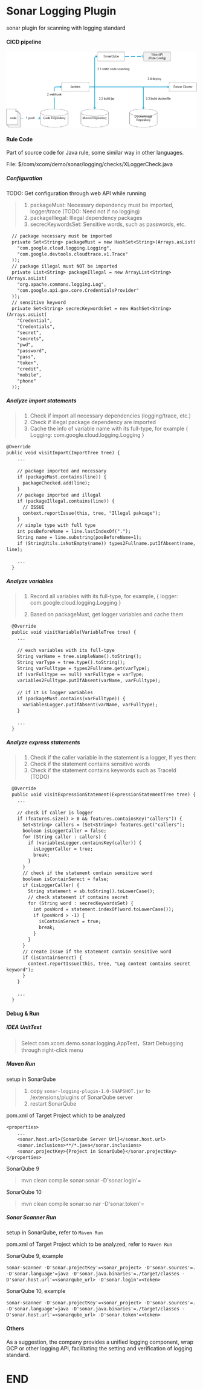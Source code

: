 # Sonar Logging Plugin
sonar plugin for scanning with logging standard 





#### CICD pipeline

![](./img_cicd3605.png)









#### Rule Code

Part of source code for Java rule, some similar way in other languages.

File: $/com/xcom/demo/sonar/logging/checks/XLoggerCheck.java



##### Configuration  

TODO: Get configuration through web API while running 

>1. packageMust: Necessary dependency must be imported, logger/trace (TODO: Need not if no logging)
>2. packageIllegal: Illegal dependency packages 
>3. secrecKeywordsSet: Sensitive words, such as passwords, etc.

```
  // package necessary must be imported
  private Set<String> packageMust = new HashSet<String>(Arrays.asList(
    "com.google.cloud.logging.Logging",
    "com.google.devtools.cloudtrace.v1.Trace"
  ));
  // package illegal must NOT be imported
  private List<String> packageIllegal = new ArrayList<String>(Arrays.asList(
    "org.apache.commons.logging.Log",
    "com.google.api.gax.core.CredentialsProvider"
  ));
  // sensitive keyword
  private Set<String> secrecKeywordsSet = new HashSet<String>(Arrays.asList(
    "Credential",
    "Credentials",
    "secret",
    "secrets",
    "pwd",
    "password",
    "pass",
    "token",
    "credit",
    "mobile",
    "phone"
  ));

```



##### Analyze import statements

> 1. Check if import all necessary dependencies (logging/trace, etc.)
> 2. Check if illegal package dependency are imported
> 3. Cache the info of variable name with its full-type, for example
> { Logging: com.google.cloud.logging.Logging }

```
@Override
public void visitImport(ImportTree tree) {
	...
	
	// package imported and necessary
    if (packageMust.contains(line)) {
      packageChecked.add(line);
    }
    // package imported and illegal
    if (packageIllegal.contains(line)) {
      // ISSUE
      context.reportIssue(this, tree, "Illegal pakcage");
    }
    // simple type with full type
    int posBeforeName = line.lastIndexOf(".");
    String name = line.substring(posBeforeName+1);
    if (StringUtils.isNotEmpty(name)) types2Fullname.putIfAbsent(name, line);
    
    ...
  }
```



##### Analyze variables

> 1. Record all variables with its full-type, for example,
>    { logger: com.google.cloud.logging.Logging }
>
> 2. Based on packageMust, get logger variables and cache them

```
  @Override
  public void visitVariable(VariableTree tree) {
    ...

    // each variables with its full-tpye
    String varName = tree.simpleName().toString();
    String varType = tree.type().toString();
    String varFulltype = types2Fullname.get(varType);
    if (varFulltype == null) varFulltype = varType;
    variables2Fulltype.putIfAbsent(varName, varFulltype);

    // if it is logger variables
    if (packageMust.contains(varFulltype)) {
      variablesLogger.putIfAbsent(varName, varFulltype);
    }

    ...
  }
```



##### Analyze express statements

> 1. Check if the caller variable in the statement is a logger, If yes then:
> 2. Check if  the statement contains sensitive words
> 3. Check if the statement contains keywords such as TraceId (TODO)

```
  @Override
  public void visitExpressionStatement(ExpressionStatementTree tree) {
    ...

    // check if caller is logger
    if (features.size() > 0 && features.containsKey("callers")) {
      Set<String> callers = (Set<String>) features.get("callers");
      boolean isLoggerCaller = false;
      for (String caller : callers) {
        if (variablesLogger.containsKey(caller)) {
          isLoggerCaller = true;
          break;
        }
      }
      // check if the statement contain sensitive word
      boolean isContainSerect = false;
      if (isLoggerCaller) {
        String statement = sb.toString().toLowerCase();
        // check statement if contains secret
        for (String word : secrecKeywordsSet) {
          int posWord = statement.indexOf(word.toLowerCase());
          if (posWord > -1) {
            isContainSerect = true;
            break;
          }
        }
      }
      // create Issue if the statement contain sensitive word
      if (isContainSerect) {
        context.reportIssue(this, tree, "Log content contains secret keyword");
      }
    }

	...
  }
```









#### Debug & Run



##### IDEA UnitTest

> Select com.xcom.demo.sonar.logging.AppTest，Start Debugging through right-click menu 





##### Maven Run

setup in SonarQube

> 1. copy `sonar-logging-plugin-1.0-SNAPSHOT.jar` to /extensions/plugins of SonarQube server
> 2. restart SonarQube

pom.xml of Target Project which to be analyzed

```
<properties>
	...
    <sonar.host.url>{SonarQube Server Url}</sonar.host.url>
    <sonar.inclusions>**/*.java</sonar.inclusions>
    <sonar.projectKey>{Project in SonarQube}</sonar.projectKey>
</properties>
```

SonarQube 9

> mvn clean compile sonar:sonar  -D'sonar.login'=<token>

SonarQube 10

> mvn clean compile sonar:so nar  -D'sonar.token'=<token>





##### Sonar Scanner Run

setup in SonarQube, refer to `Maven Run`

pom.xml of Target Project which to be analyzed, refer to `Maven Run`

SonarQube 9, example

```
sonar-scanner -D'sonar.projectKey'=<sonar_project> -D'sonar.sources'=. -D'sonar.language'=java -D'sonar.java.binaries'=./target/classes -D'sonar.host.url'=<sonarqube_url> -D'sonar.login'=<token>
```

SonarQube 10, example

```
sonar-scanner -D'sonar.projectKey'=<sonar_project> -D'sonar.sources'=. -D'sonar.language'=java -D'sonar.java.binaries'=./target/classes -D'sonar.host.url'=<sonarqube_url> -D'sonar.token'=<token>
```









#### Others



As a suggestion, the company provides a unified logging component, wrap GCP or other logging API, facilitating  the setting and verification of logging standard.









# END
